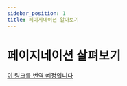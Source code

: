 ```yaml
---
sidebar_position: 1
title: 페이지네이션 알아보기
---
```


# 페이지네이션 살펴보기

[이 링크를 번역 예정입니다](https://www.apollographql.com/docs/react/pagination/overview/)
